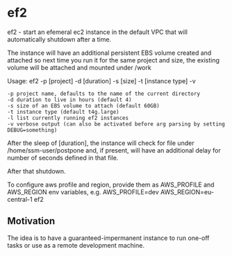# ef2

ef2 - start an efemeral ec2 instance in the default VPC that will automatically
shutdown after a time.

The instance will have an additional persistent EBS volume created and attached
so next time you run it for the same project and size, the existing volume will
be attached and mounted under /work

Usage: ef2 -p [project] -d [duration] -s [size] -t [instance type] -v

    -p project name, defaults to the name of the current directory 
    -d duration to live in hours (default 4)
    -s size of an EBS volume to attach (default 60GB)
    -t instance type (default t4g.large)
    -l list currently running ef2 instances
    -v verbose output (can also be activated before arg parsing by setting DEBUG=something)

After the sleep of [duration], the instance will check for file under
/home/ssm-user/postpone and, if present, will have an additional delay for
number of seconds defined in that file.

After that shutdown.

To configure aws profile and region, provide them as AWS_PROFILE and AWS_REGION
env variables, e.g. AWS_PROFILE=dev AWS_REGION=eu-central-1 ef2

## Motivation

The idea is to have a guaranteed-impermanent instance to run one-off tasks or
use as a remote development machine.
